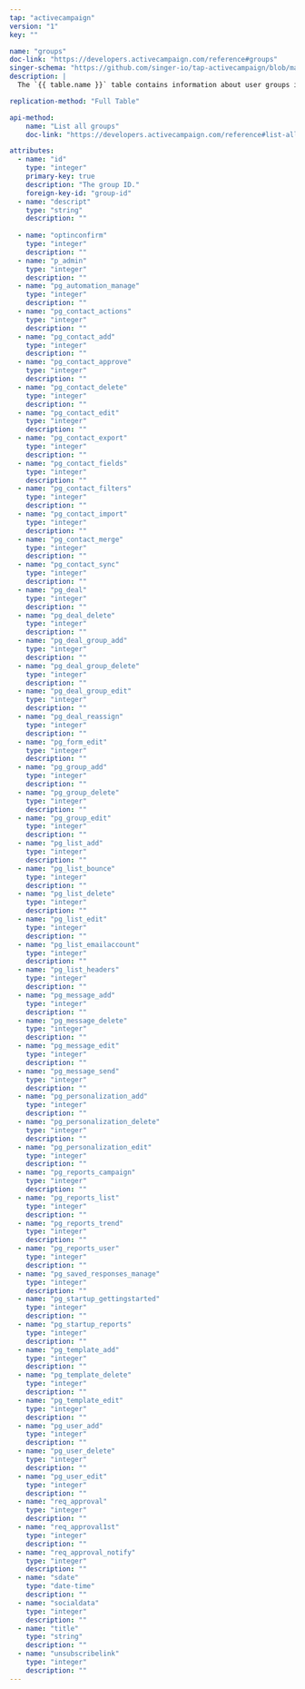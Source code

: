 ```yaml
---
tap: "activecampaign"
version: "1"
key: ""

name: "groups"
doc-link: "https://developers.activecampaign.com/reference#groups"
singer-schema: "https://github.com/singer-io/tap-activecampaign/blob/master/tap_activecampaign/schemas/groups.json"
description: |
  The `{{ table.name }}` table contains information about user groups in your {{ integration.display_name }} account.

replication-method: "Full Table"

api-method:
    name: "List all groups"
    doc-link: "https://developers.activecampaign.com/reference#list-all-groups"

attributes:
  - name: "id"
    type: "integer"
    primary-key: true
    description: "The group ID."
    foreign-key-id: "group-id"
  - name: "descript"
    type: "string"
    description: ""
  
  - name: "optinconfirm"
    type: "integer"
    description: ""
  - name: "p_admin"
    type: "integer"
    description: ""
  - name: "pg_automation_manage"
    type: "integer"
    description: ""
  - name: "pg_contact_actions"
    type: "integer"
    description: ""
  - name: "pg_contact_add"
    type: "integer"
    description: ""
  - name: "pg_contact_approve"
    type: "integer"
    description: ""
  - name: "pg_contact_delete"
    type: "integer"
    description: ""
  - name: "pg_contact_edit"
    type: "integer"
    description: ""
  - name: "pg_contact_export"
    type: "integer"
    description: ""
  - name: "pg_contact_fields"
    type: "integer"
    description: ""
  - name: "pg_contact_filters"
    type: "integer"
    description: ""
  - name: "pg_contact_import"
    type: "integer"
    description: ""
  - name: "pg_contact_merge"
    type: "integer"
    description: ""
  - name: "pg_contact_sync"
    type: "integer"
    description: ""
  - name: "pg_deal"
    type: "integer"
    description: ""
  - name: "pg_deal_delete"
    type: "integer"
    description: ""
  - name: "pg_deal_group_add"
    type: "integer"
    description: ""
  - name: "pg_deal_group_delete"
    type: "integer"
    description: ""
  - name: "pg_deal_group_edit"
    type: "integer"
    description: ""
  - name: "pg_deal_reassign"
    type: "integer"
    description: ""
  - name: "pg_form_edit"
    type: "integer"
    description: ""
  - name: "pg_group_add"
    type: "integer"
    description: ""
  - name: "pg_group_delete"
    type: "integer"
    description: ""
  - name: "pg_group_edit"
    type: "integer"
    description: ""
  - name: "pg_list_add"
    type: "integer"
    description: ""
  - name: "pg_list_bounce"
    type: "integer"
    description: ""
  - name: "pg_list_delete"
    type: "integer"
    description: ""
  - name: "pg_list_edit"
    type: "integer"
    description: ""
  - name: "pg_list_emailaccount"
    type: "integer"
    description: ""
  - name: "pg_list_headers"
    type: "integer"
    description: ""
  - name: "pg_message_add"
    type: "integer"
    description: ""
  - name: "pg_message_delete"
    type: "integer"
    description: ""
  - name: "pg_message_edit"
    type: "integer"
    description: ""
  - name: "pg_message_send"
    type: "integer"
    description: ""
  - name: "pg_personalization_add"
    type: "integer"
    description: ""
  - name: "pg_personalization_delete"
    type: "integer"
    description: ""
  - name: "pg_personalization_edit"
    type: "integer"
    description: ""
  - name: "pg_reports_campaign"
    type: "integer"
    description: ""
  - name: "pg_reports_list"
    type: "integer"
    description: ""
  - name: "pg_reports_trend"
    type: "integer"
    description: ""
  - name: "pg_reports_user"
    type: "integer"
    description: ""
  - name: "pg_saved_responses_manage"
    type: "integer"
    description: ""
  - name: "pg_startup_gettingstarted"
    type: "integer"
    description: ""
  - name: "pg_startup_reports"
    type: "integer"
    description: ""
  - name: "pg_template_add"
    type: "integer"
    description: ""
  - name: "pg_template_delete"
    type: "integer"
    description: ""
  - name: "pg_template_edit"
    type: "integer"
    description: ""
  - name: "pg_user_add"
    type: "integer"
    description: ""
  - name: "pg_user_delete"
    type: "integer"
    description: ""
  - name: "pg_user_edit"
    type: "integer"
    description: ""
  - name: "req_approval"
    type: "integer"
    description: ""
  - name: "req_approval1st"
    type: "integer"
    description: ""
  - name: "req_approval_notify"
    type: "integer"
    description: ""
  - name: "sdate"
    type: "date-time"
    description: ""
  - name: "socialdata"
    type: "integer"
    description: ""
  - name: "title"
    type: "string"
    description: ""
  - name: "unsubscribelink"
    type: "integer"
    description: ""
---
```

